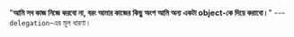 "**আমি সব কাজ নিজে করবো না, বরং আমার কাজের কিছু অংশ আমি অন্য একটা object-কে দিয়ে করাবো।**" --- `delegation`-এর মূল ধারণা।

